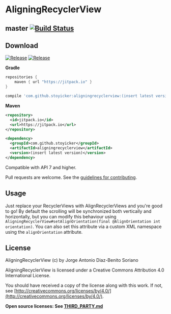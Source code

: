 AligningRecyclerView
====================
master [![Build Status](https://travis-ci.org/stoyicker/AligningRecyclerView.svg?branch=master)](https://travis-ci.org/stoyicker/AligningRecyclerView)
------

Download
--------
[![Release](https://img.shields.io/github/release/stoyicker/AligningRecyclerView.svg?label=gradle)](https://jitpack.io/#stoyicker/AligningRecyclerView)
[![Release](https://img.shields.io/github/release/stoyicker/AligningRecyclerView.svg?label=maven)](https://jitpack.io/#stoyicker/AligningRecyclerView)

**Gradle**
```groovy
repositories {
    maven { url "https://jitpack.io" }
}

compile 'com.github.stoyicker:aligningrecyclerview:(insert latest version)'
```
**Maven**
```xml
<repository>
  <id>jitpack.io</id>
  <url>https://jitpack.io</url>
</repository>

<dependency>
  <groupId>com.github.stoyicker</groupId>
  <artifactId>aligningrecyclerview</artifactId>
  <version>(insert latest version)</version>
</dependency>
```

Compatible with API 7 and higher.

Pull requests are welcome. See the [guidelines for contributing](https://github.com/Stoyicker/AligningRecyclerView/blob/master/CONTRIBUTING.md "CONTRIBUTING.md").

Usage
-----
Just replace your RecyclerViews with AlignRecyclerViews and you're good to go! By default the
scrolling will be synchronized both vertically and horizontally, but you can modify this
behaviour using `AligningRecyclerView#setAlignOrientation(final @AlignOrientation int
orientation)`. You can also set this attribute via a custom XML namespace using the `alignOrientation` attribute.

License
-------
AligningRecyclerView (c) by Jorge Antonio Diaz-Benito Soriano

AligningRecyclerView is licensed under a
Creative Commons Attribution 4.0 International License.

You should have received a copy of the license along with this
work. If not, see [http://creativecommons.org/licenses/by/4.0/](http://creativecommons.org/licenses/by/4.0/).

**Open source licenses: See [THIRD_PARTY.md](https://github.com/Stoyicker/AligningRecyclerView/blob/master/THIRD_PARTY.md "THIRD_PARTY.md")**
